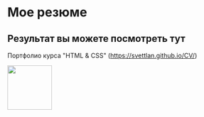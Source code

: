 #  Мое резюме

##  Результат вы можете посмотреть тут

Портфолио  курса  "HTML & CSS"  (https://svettlan.github.io/CV/)
<div id="header" aling="center">
    <img src="https://media.giphy.com/media/iFVTmBdUkLyQi1QJO9/giphy.gif" width="100"/>
  </div>

